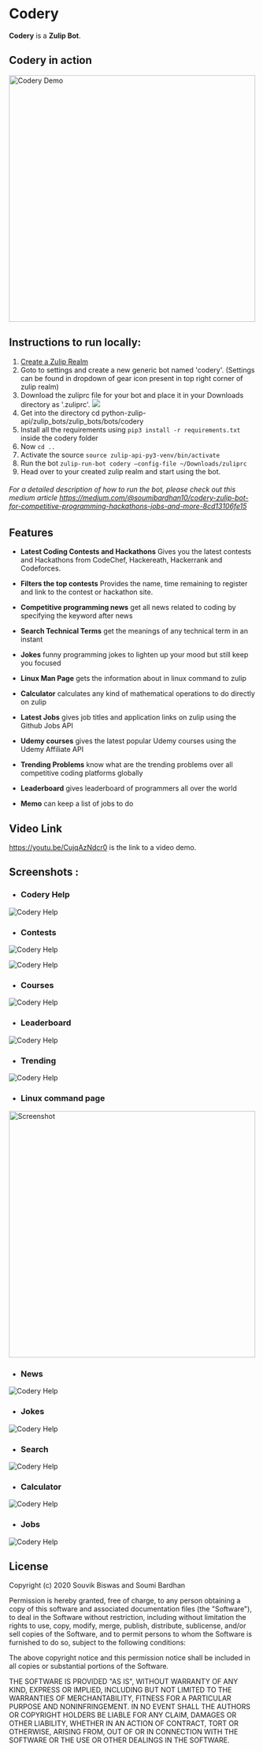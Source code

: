 # Codery

**Codery** is a **Zulip Bot**.

## Codery in action

<img src="https://github.com/Soumi7/codery/blob/master/Assets/codery_demo.gif" height="500" alt="Codery Demo"/>

## Instructions to run locally:

1. [Create a Zulip Realm](https://zulip.com/create_realm/)
2. Goto to settings and create a new generic bot named 'codery'. (Settings can be found in dropdown of gear icon present in top right corner of zulip realm)
3. Download the zuliprc file for your bot and place it in your Downloads directory as '.zuliprc'.
![](./images/instructions.png)  
4. Get into the directory cd python-zulip-api/zulip_bots/zulip_bots/bots/codery
5. Install all the requirements using ``` pip3 install -r requirements.txt ```  inside the codery folder
6. Now ```cd ..```
7. Activate the source ```source zulip-api-py3-venv/bin/activate```
8. Run the bot ```zulip-run-bot codery —config-file ~/Downloads/zuliprc```
9. Head over to your created zulip realm and start using the bot.

###### For a detailed description of how to run the bot, please check out this medium article https://medium.com/@soumibardhan10/codery-zulip-bot-for-competitive-programming-hackathons-jobs-and-more-8cd13106fe15

## Features

- **Latest Coding Contests and Hackathons** Gives you the latest contests and Hackathons from CodeChef, Hackereath, Hackerrank and Codeforces. 

- **Filters the top contests** Provides the name, time remaining to register and link to the contest or hackathon site.

- **Competitive programming news** get all news related to coding by specifying the keyword after news

- **Search Technical Terms** get the meanings of any technical term in an instant

- **Jokes** funny programming jokes to lighten up your mood but still keep you focused

- **Linux Man Page** gets the information about in linux command to zulip

- **Calculator** calculates any kind of mathematical operations to do directly on zulip

- **Latest Jobs** gives job titles and application links on zulip using the Github Jobs API

- **Udemy courses** gives the latest popular Udemy courses using the Udemy Affiliate API

- **Trending Problems** know what are the trending problems over all competitive coding platforms globally

- **Leaderboard** gives leaderboard of programmers all over the world

- **Memo** can keep a list of jobs to do


## Video Link

https://youtu.be/CujqAzNdcr0 is the link to a video demo.


## Screenshots :

-  ### **Codery Help**

![Codery Help](https://github.com/Soumi7/codery/blob/master/Assets/s_help.png)

- ### **Contests** 

![Codery Help](https://github.com/Soumi7/codery/blob/master/Assets/s_contests.png)

![Codery Help](https://github.com/Soumi7/codery/blob/master/Assets/s_contests_2.png)

- ### **Courses** 

![Codery Help](https://github.com/Soumi7/codery/blob/master/Assets/s_courses.png)

- ### **Leaderboard** 

![Codery Help](https://github.com/Soumi7/codery/blob/master/Assets/s_leaderboard.png)

- ### **Trending** 

![Codery Help](https://github.com/Soumi7/codery/blob/master/Assets/s_trending.png)

- ### **Linux command page** 
<img src="https://github.com/Soumi7/codery/blob/master/Assets/man1.png" height="500" alt="Screenshot"/>


- ### **News** 

![Codery Help](https://github.com/Soumi7/codery/blob/master/Assets/s_news.png)

- ### **Jokes**

![Codery Help](https://github.com/Soumi7/codery/blob/master/Assets/s_jokes.png)

- ### **Search**

![Codery Help](https://github.com/Soumi7/codery/blob/master/Assets/s_dictionary.png)

- ### **Calculator**

![Codery Help](https://github.com/Soumi7/codery/blob/master/Assets/s_calculator.png)

- ### **Jobs**

![Codery Help](https://github.com/Soumi7/codery/blob/master/Assets/s_jobs.png)

## License

Copyright (c) 2020 Souvik Biswas and Soumi Bardhan

Permission is hereby granted, free of charge, to any person obtaining a copy
of this software and associated documentation files (the "Software"), to deal
in the Software without restriction, including without limitation the rights
to use, copy, modify, merge, publish, distribute, sublicense, and/or sell
copies of the Software, and to permit persons to whom the Software is
furnished to do so, subject to the following conditions:

The above copyright notice and this permission notice shall be included in all
copies or substantial portions of the Software.

THE SOFTWARE IS PROVIDED "AS IS", WITHOUT WARRANTY OF ANY KIND, EXPRESS OR
IMPLIED, INCLUDING BUT NOT LIMITED TO THE WARRANTIES OF MERCHANTABILITY,
FITNESS FOR A PARTICULAR PURPOSE AND NONINFRINGEMENT. IN NO EVENT SHALL THE
AUTHORS OR COPYRIGHT HOLDERS BE LIABLE FOR ANY CLAIM, DAMAGES OR OTHER
LIABILITY, WHETHER IN AN ACTION OF CONTRACT, TORT OR OTHERWISE, ARISING FROM,
OUT OF OR IN CONNECTION WITH THE SOFTWARE OR THE USE OR OTHER DEALINGS IN THE
SOFTWARE.
